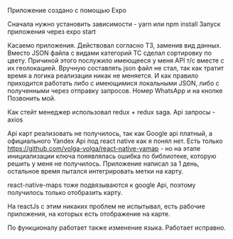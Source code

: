 Приложение создано с помощью Expo

Сначала нужно установить зависимости - yarn или npm install
Запуск приложения через expo start

Касаемо приложения. Действовал согласно ТЗ, заменив вид данных. 
Вместо JSON файла с видами категорий ТС сделал сортировку по цвету.
Причиной этого послужило имеющееся у меня API т/с вместе с их геолокацией.
Вручную составлять json файл не стал, так как тратит время а логика реализации никак не меняется. И как правило приходится работать либо с имеющимися локальными JSON, либо с полученными через отправку запросов.
Номер WhatsApp и на кнопке Позвонить мой.

Как стейт менеджер использовал redux + redux saga.
Api запросы - axios

Api карт реализовать не получилось, так как Google api платный, а официального Yandex Api под react native как я понял нет.
Есть только https://github.com/volga-volga/react-native-yamap - но на этапе инициализации ключа пояявлялась ошибка по библиотеке, которую решить у меня не получилось.
Приложение написал за 1 день, остальное время пытался интегрировать метки на карту.

react-native-maps тоже подвязываются к google Api, поэтому получилось только отобразить карту.

На reactJs с этим никаких проблем не испытывал, есть рабочие приложения, на которых есть отображение на карте.

По функционалу работает также изменение языка. Работает исправно. 
